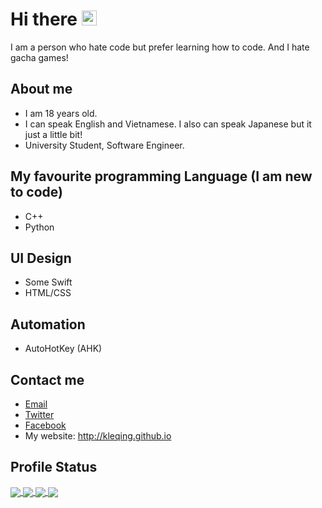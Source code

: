 # Hi there <img src="https://media.giphy.com/media/hvRJCLFzcasrR4ia7z/giphy.gif" width="24px">
I am a person who hate code but prefer learning how to code. And I hate gacha games!

## About me
* I am 18 years old.
* I can speak English and Vietnamese. I also can speak Japanese but it just a little bit!
* University Student, Software Engineer.

## My favourite programming Language (I am new to code)
* C++
* Python

## UI Design 
* Some Swift
* HTML/CSS

## Automation
* AutoHotKey (AHK)

## Contact me
* [Email](mailto:kleqing24k@gmail.com)
* [Twitter](http://twitter.com/kleqing24k)
* [Facebook](http://facebook.com/kleqing)
* My website: http://kleqing.github.io

<!--
*kleqing/kleqing* is a ✨ special ✨ repository because its README.md (this file) appears on your GitHub profile.

Here are some ideas to get you started:

- 🔭 I’m currently working on ...
- 🌱 I’m currently learning ...
- 👯 I’m looking to collaborate on ...
- 🤔 I’m looking for help with ...
- 💬 Ask me about ...
- 📫 How to reach me: ...
- 😄 Pronouns: ...
- ⚡ Fun fact: ...
-->
## Profile Status
<a href="https://github.com/anuraghazra/github-readme-stats#gh-dark-mode-only">
  <img align="center" src="https://github-readme-stats.vercel.app/api?username=kleqing&show_icons=true&theme=github_dark&hide_border=true"/>
</a>
<a href="https://github.com/anuraghazra/github-readme-stats#gh-light-mode-only">
  <img align="center" src="https://github-readme-stats.vercel.app/api?username=kleqing&show_icons=true&hide_border=true"/>
</a>
<a href="https://github.com/anuraghazra/github-readme-stats#gh-light-mode-only">
  <img align="center" src="https://github-readme-stats.vercel.app/api/top-langs/?username=kleqing&layout=compact&langs_count=8&size_weight=0.5&count_weight=0.5&hide_border=true"/>
</a>
<a href="https://github.com/anuraghazra/github-readme-stats#gh-dark-mode-only">
  <img align="center" src="https://github-readme-stats.vercel.app/api/top-langs/?username=kleqing&layout=compact&langs_count=8&theme=github_dark&size_weight=0.5&count_weight=0.5&hide_border=true"/>
</a>


